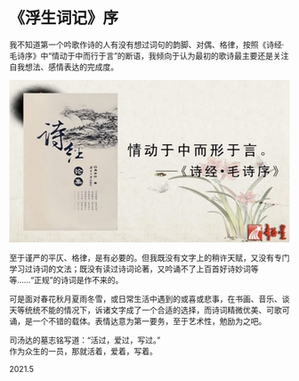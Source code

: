 # 《浮生词记》序
   
我不知道第一个吟歌作诗的人有没有想过词句的韵脚、对偶、格律，按照《诗经·毛诗序》中“情动于中而行于言”的断语，我倾向于认为最初的歌诗最主要还是关注自我想法、感情表达的完成度。   
   
![fscj_preface](..\Images\fscj_preface.jpg)   
   
至于谨严的平仄、格律，是有必要的。但我既没有文字上的稍许天赋，又没有专门学习过诗词的文法；既没有读过诗词论著，又吟诵不了上百首好诗妙词等等……“正规”的诗词是作不来的。   
   
可是面对春花秋月夏雨冬雪，或日常生活中遇到的或喜或悲事，在书画、音乐、谈天等统统不能的情况下，诉诸文字成了一个合适的选择，而诗词精微优美、可歌可诵，是一个不错的载体。表情达意为第一要务，至于艺术性，勉励为之吧。   
   
司汤达的墓志铭写道：“活过，爱过，写过。”   
作为众生的一员，那就活着，爱着，写着。   
   
2021.5   